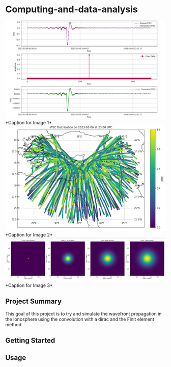 # Computing-and-data-analysis

<img src="simulation1.png" alt="Image 1" width="555cm">
*Caption for Image 1*

<img src="simulation2.png" alt="Image 2" width="555cm">
*Caption for Image 2*

<img src="simulation3.png" alt="Image 3" width="555cm">
*Caption for Image 3*

## Project Summary

This goal of this project is to try and simulate the wavefront propagation in the Ionosphere using the convolution with a dirac and the Finit element method.

## Getting Started

## Usage



